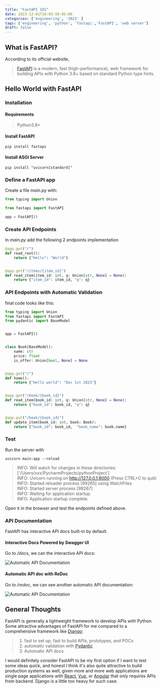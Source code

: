 ```yaml
---
title: "FastAPI 101"
date: 2023-12-01T16:03:50-05:00
categories: ['engineering', '2023' ]
tags: ['engineering', 'python', 'fastapi','FastAPI', 'web server']
draft: false
---
```


## What is FastAPI?

According to its official website, 
> [FastAPI](https://fastapi.tiangolo.com/) is a modern, fast (high-performance), web framework for building APIs with 
> Python 3.8+ based on standard Python type hints.

## Hello World with FastAPI

### Installation

#### Requirements

>Python3.8+

#### Install FastAPI

```shell
pip install fastapi
```

#### Install ASGI Server

```shell
pip install "uvicorn[standard]"
```

### Define a FastAPI app

Create a file *main.py* with:

```python
from typing import Union

from fastapi import FastAPI

app = FastAPI()
```

### Create API Endpoints

In *main.py* add the following 2 endpoints implementation

```python
@app.get("/")
def read_root():
    return {"Hello": "World"}


@app.get("/items/{item_id}")
def read_item(item_id: int, q: Union[str, None] = None):
    return {"item_id": item_id, "q": q}
```

### API Endpoints with Automatic Validation

final code looks like this:

```python
from typing import Union
from fastapi import FastAPI
from pydantic import BaseModel


app = FastAPI()


class Book(BaseModel):
    name: str
    price: float
    is_offer: Union[bool, None] = None


@app.get("/")
def home():
    return {"Hello world": "Dec 1st 2023"}


@app.get("/book/{book_id}")
def read_item(book_id: int, q: Union[str, None] = None):
    return {"book_id": book_id, "q": q}


@app.put("/book/{book_id}")
def update_item(book_id: int, book: Book):
    return {"book_id": book_id,  "book_name": book.name}

```


### Test

Run the server with

```shell
uvicorn main:app --reload
```

>INFO:     Will watch for changes in these directories: ['/Users/xxx/PycharmProjects/pythonProject']  
INFO:     Uvicorn running on http://127.0.0.1:8000 (Press CTRL+C to quit)  
INFO:     Started reloader process [99265] using WatchFiles  
INFO:     Started server process [99267]  
INFO:     Waiting for application startup.  
INFO:     Application startup complete.  

Open it in the browser and test the endpoints defined above. 


### API Documentation

FastAPI has interactive API docs built-in by default. 

#### Interactive Docs Powered by Swagger UI

Go to */docs*,  we can the interactive API docs:

![Automatic API Documentation](/engr/fastapi101/apidoc_swaggerui.png "Automatic Interactive Doc with Swagger UI")

#### Automatic API doc with ReDoc

Go to */redoc*,  we can see another automatic API documentation:

![Automatic API Documentation](/engr/fastapi101/apidoc_redoc.png "Automatic Doc with Redoc")

## General Thoughts

FastAPI is generally a lightweight framework to develop APIs with Python. Some attractive advantages of FastAPI
for me compared to a comprehensive framework like [Django](https://www.djangoproject.com/):
>
>1. fast to set up;  fast to build APIs, prototypes, and POCs
>2. automatic validation with [Pydantic](https://docs.pydantic.dev/latest/)
>3. Automatic API docs

I would definitely consider FastAPI to be my first option if I want to test some ideas quick,  and honest I think
it's also quite attractive to build production systems as well, given more and more web applications are 
single page applications with [React](https://react.dev/), [Vue](https://vuejs.org/), or [Angular](https://angularjs.org/) 
that only requires APIs from backend. Django is a little too heavy for such case.